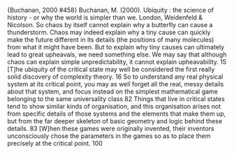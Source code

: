 ﻿{Buchanan, 2000 #458}
Buchanan, M. (2000). Ubiquity : the science of history - or why the world is simpler than we. London, Weidenfeld & Nicolson.
So chaos by itself cannot explain why a butterfly can cause a thunderstorm. Chaos may indeed explain why a tiny cause can quickly make the future different in its details (the positions of many molecules) from what it might have been. But to explain why tiny causes can ultimately lead to great upheavals, we need something else. We may say that although chaos can explain simple unpredictability, it cannot explain upheavability. 15
[T]he ubiquity of the critical state may well be considered the first really solid discovery of complexity theory. 16
So to understand any real physical system at its critical point, you may as well forget all the real, messy details about that system, and focus instead on the simplest mathematical game belonging to the same universality class 82
Things that live in critical states tend to show similar kinds of organisation, and this organisation arises not from specific details of those systems and the elements that make them up, but from the far deeper skeleton of basic geometry and logic behind these details. 83
[W]hen these games were originally invented, their inventors unconsciously chose the parameters in the games so as to place them precisely at the critical point. 100

